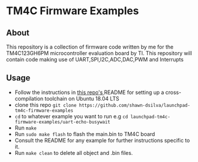 TM4C Firmware Examples
==================

## About

This repository is a collection of firmware code written by me for the TM4C123GH6PM microcontroller evaluation board by TI.
This repository will contain code making use of UART,SPI,I2C,ADC,DAC,PWM and Interrupts


## Usage

 - Follow the instructions in [this repo's ](https://github.com/shawn-dsilva/tm4c-linux-template)README for setting up a cross-compilation toolchain on Ubuntu 18.04 LTS
 - clone this repo 
     `git clone https://github.com/shawn-dsilva/launchpad-tm4c-firmware-examples`
  - `cd` to whatever example you want to run e.g 
	     `cd launchpad-tm4c-firmware-examples/uart-echo-busywait`
 - Run `make`
 - Run `sudo make flash` to flash the main.bin to TM4C board
 - Consult the README for any example for further instructions specific to it.
 - Run `make clean` to delete all object and .bin files.
